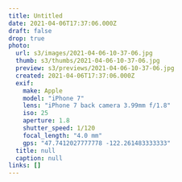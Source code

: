 ```yaml
---
title: Untitled
date: 2021-04-06T17:37:06.000Z
draft: false
drop: true
photo:
  url: s3/images/2021-04-06-10-37-06.jpg
  thumb: s3/thumbs/2021-04-06-10-37-06.jpg
  preview: s3/previews/2021-04-06-10-37-06.jpg
  created: 2021-04-06T17:37:06.000Z
  exif:
    make: Apple
    model: "iPhone 7"
    lens: "iPhone 7 back camera 3.99mm f/1.8"
    iso: 25
    aperture: 1.8
    shutter_speed: 1/120
    focal_length: "4.0 mm"
    gps: "47.7412027777778 -122.261483333333"
  title: null
  caption: null
links: []
---
```


